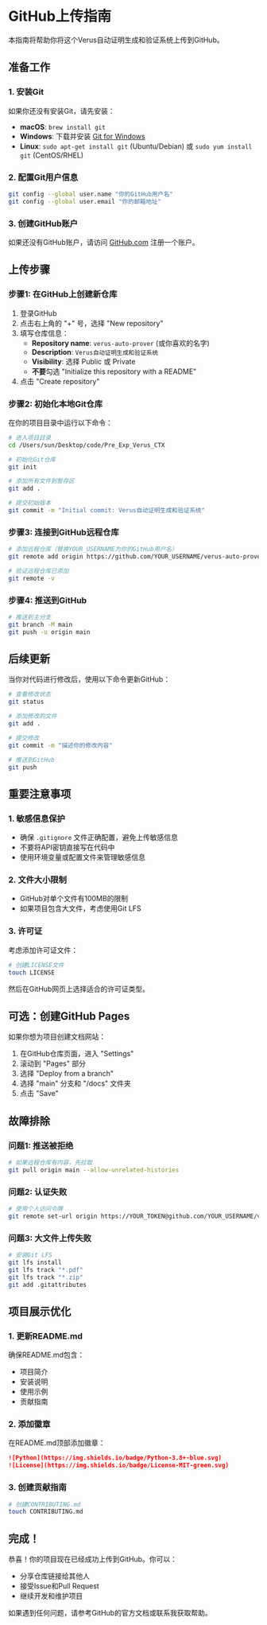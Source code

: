 # GitHub上传指南

本指南将帮助你将这个Verus自动证明生成和验证系统上传到GitHub。

## 准备工作

### 1. 安装Git
如果你还没有安装Git，请先安装：
- **macOS**: `brew install git`
- **Windows**: 下载并安装 [Git for Windows](https://git-scm.com/download/win)
- **Linux**: `sudo apt-get install git` (Ubuntu/Debian) 或 `sudo yum install git` (CentOS/RHEL)

### 2. 配置Git用户信息
```bash
git config --global user.name "你的GitHub用户名"
git config --global user.email "你的邮箱地址"
```

### 3. 创建GitHub账户
如果还没有GitHub账户，请访问 [GitHub.com](https://github.com) 注册一个账户。

## 上传步骤

### 步骤1: 在GitHub上创建新仓库

1. 登录GitHub
2. 点击右上角的 "+" 号，选择 "New repository"
3. 填写仓库信息：
   - **Repository name**: `verus-auto-prover` (或你喜欢的名字)
   - **Description**: `Verus自动证明生成和验证系统`
   - **Visibility**: 选择 Public 或 Private
   - **不要**勾选 "Initialize this repository with a README"
4. 点击 "Create repository"

### 步骤2: 初始化本地Git仓库

在你的项目目录中运行以下命令：

```bash
# 进入项目目录
cd /Users/sun/Desktop/code/Pre_Exp_Verus_CTX

# 初始化Git仓库
git init

# 添加所有文件到暂存区
git add .

# 提交初始版本
git commit -m "Initial commit: Verus自动证明生成和验证系统"
```

### 步骤3: 连接到GitHub远程仓库

```bash
# 添加远程仓库（替换YOUR_USERNAME为你的GitHub用户名）
git remote add origin https://github.com/YOUR_USERNAME/verus-auto-prover.git

# 验证远程仓库已添加
git remote -v
```

### 步骤4: 推送到GitHub

```bash
# 推送到主分支
git branch -M main
git push -u origin main
```

## 后续更新

当你对代码进行修改后，使用以下命令更新GitHub：

```bash
# 查看修改状态
git status

# 添加修改的文件
git add .

# 提交修改
git commit -m "描述你的修改内容"

# 推送到GitHub
git push
```

## 重要注意事项

### 1. 敏感信息保护
- 确保 `.gitignore` 文件正确配置，避免上传敏感信息
- 不要将API密钥直接写在代码中
- 使用环境变量或配置文件来管理敏感信息

### 2. 文件大小限制
- GitHub对单个文件有100MB的限制
- 如果项目包含大文件，考虑使用Git LFS

### 3. 许可证
考虑添加许可证文件：
```bash
# 创建LICENSE文件
touch LICENSE
```

然后在GitHub网页上选择适合的许可证类型。

## 可选：创建GitHub Pages

如果你想为项目创建文档网站：

1. 在GitHub仓库页面，进入 "Settings"
2. 滚动到 "Pages" 部分
3. 选择 "Deploy from a branch"
4. 选择 "main" 分支和 "/docs" 文件夹
5. 点击 "Save"

## 故障排除

### 问题1: 推送被拒绝
```bash
# 如果远程仓库有内容，先拉取
git pull origin main --allow-unrelated-histories
```

### 问题2: 认证失败
```bash
# 使用个人访问令牌
git remote set-url origin https://YOUR_TOKEN@github.com/YOUR_USERNAME/verus-auto-prover.git
```

### 问题3: 大文件上传失败
```bash
# 安装Git LFS
git lfs install
git lfs track "*.pdf"
git lfs track "*.zip"
git add .gitattributes
```

## 项目展示优化

### 1. 更新README.md
确保README.md包含：
- 项目简介
- 安装说明
- 使用示例
- 贡献指南

### 2. 添加徽章
在README.md顶部添加徽章：
```markdown
![Python](https://img.shields.io/badge/Python-3.8+-blue.svg)
![License](https://img.shields.io/badge/License-MIT-green.svg)
```

### 3. 创建贡献指南
```bash
# 创建CONTRIBUTING.md
touch CONTRIBUTING.md
```

## 完成！

恭喜！你的项目现在已经成功上传到GitHub。你可以：
- 分享仓库链接给其他人
- 接受Issue和Pull Request
- 继续开发和维护项目

如果遇到任何问题，请参考GitHub的官方文档或联系我获取帮助。
